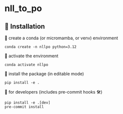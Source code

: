 # nll_to_po


## 🚀 Installation

🔹 create a conda (or micromamba, or venv) environment
```
conda create -n nllpo python=3.12
```
🔹 activate the environment
```
conda activate nllpo
```
🔹 install the package (in editable mode)
```
pip install -e .
```

🔹 for developers (includes pre-commit hooks 🛠️)
```
pip install -e .[dev]
pre-commit install
```
